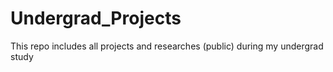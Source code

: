 # Undergrad_Projects
This repo includes all projects and researches (public) during my undergrad study
